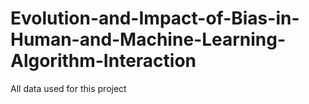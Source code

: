 # Evolution-and-Impact-of-Bias-in-Human-and-Machine-Learning-Algorithm-Interaction
All data used for this project
